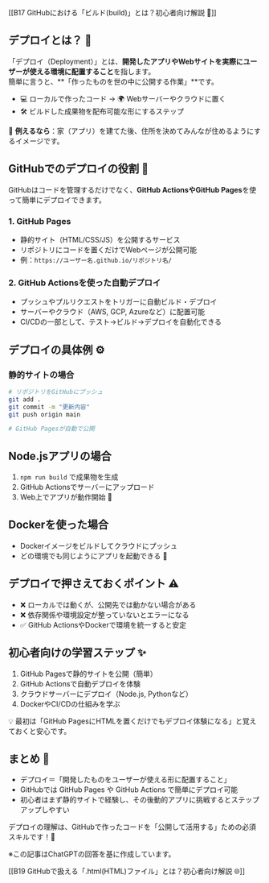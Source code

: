 [[B17 GitHubにおける「ビルド(build)」とは？初心者向け解説 🚀]]


## デプロイとは？ 📝
「デプロイ（Deployment）」とは、**開発したアプリやWebサイトを実際にユーザーが使える環境に配置すること**を指します。  
簡単に言うと、**「作ったものを世の中に公開する作業」**です。

- 💻 ローカルで作ったコード → 🌍 Webサーバーやクラウドに置く  
- 🛠️ ビルドした成果物を配布可能な形にするステップ  

📌 **例えるなら**：家（アプリ）を建てた後、住所を決めてみんなが住めるようにするイメージです。

## GitHubでのデプロイの役割 🔗
GitHubはコードを管理するだけでなく、**GitHub ActionsやGitHub Pages**を使って簡単にデプロイできます。

### 1. GitHub Pages
- 静的サイト（HTML/CSS/JS）を公開するサービス  
- リポジトリにコードを置くだけでWebページが公開可能  
- 例：`https://ユーザー名.github.io/リポジトリ名/`

### 2. GitHub Actionsを使った自動デプロイ
- プッシュやプルリクエストをトリガーに自動ビルド・デプロイ  
- サーバーやクラウド（AWS, GCP, Azureなど）に配置可能  
- CI/CDの一部として、テスト→ビルド→デプロイを自動化できる

## デプロイの具体例 ⚙️
### 静的サイトの場合
```bash
# リポジトリをGitHubにプッシュ
git add .
git commit -m "更新内容"
git push origin main

# GitHub Pagesが自動で公開
```

## Node.jsアプリの場合
1. `npm run build` で成果物を生成  
2. GitHub Actionsでサーバーにアップロード  
3. Web上でアプリが動作開始 🚀

## Dockerを使った場合
- Dockerイメージをビルドしてクラウドにプッシュ  
- どの環境でも同じようにアプリを起動できる 🐳

## デプロイで押さえておくポイント ⚠️
- ❌ ローカルでは動くが、公開先では動かない場合がある  
- ❌ 依存関係や環境設定が整っていないとエラーになる  
- ✅ GitHub ActionsやDockerで環境を統一すると安定

## 初心者向けの学習ステップ ✨
1. GitHub Pagesで静的サイトを公開（簡単）  
2. GitHub Actionsで自動デプロイを体験  
3. クラウドサーバーにデプロイ（Node.js, Pythonなど）  
4. DockerやCI/CDの仕組みを学ぶ  

💡 最初は「GitHub PagesにHTMLを置くだけでもデプロイ体験になる」と覚えておくと安心です。

## まとめ 🎯
- デプロイ＝「開発したものをユーザーが使える形に配置すること」  
- GitHubでは GitHub Pages や GitHub Actions で簡単にデプロイ可能  
- 初心者はまず静的サイトで経験し、その後動的アプリに挑戦するとステップアップしやすい  

デプロイの理解は、GitHubで作ったコードを「公開して活用する」ための必須スキルです！🚀  

※この記事はChatGPTの回答を基に作成しています。

[[B19 GitHubで扱える「.html(HTML)ファイル」とは？初心者向け解説 🌐]]
